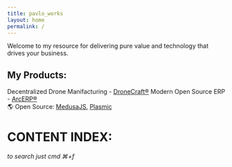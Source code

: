 ```yaml
---
title: pavlo_works
layout: home
permalink: /
---
```


Welcome to my resource for delivering pure value and technology that drives your business.

## My Products:
 
Decentralized Drone Manifacturing - [DroneCraft®](https://dronecraft.pro)
Modern Open Source ERP - [ArcERP®](https://arcerp.co)
<br>
<span id="earth-spinner">🌎</span> Open Source: [MedusaJS](https://medusajs.com/), [Plasmic](https://www.plasmic.app/)
<span></span>
<script src="{{ '/assets/earth-spinner.js' | relative_url }}"></script>

<h1>CONTENT INDEX:</h1>

<span class="sub-data-post">*to search just cmd ⌘+f*</span>
